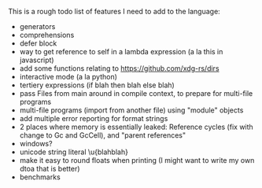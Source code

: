
This is a rough todo list of features I need to add to the language:

* generators
* comprehensions
* defer block
* way to get reference to self in a lambda expression (a la this in javascript)
* add some functions relating to https://github.com/xdg-rs/dirs
* interactive mode (a la python)
* tertiery expressions (if blah then blah else blah)
* pass Files from main around in compile context, to prepare for multi-file programs
* multi-file programs (import from another file) using "module" objects
* add multiple error reporting for format strings
* 2 places where memory is essentially leaked: Reference cycles (fix with change to Gc and GcCell), and "parent references"
* windows?
* unicode string literal \u{blahblah}
* make it easy to round floats when printing (I might want to write my own dtoa that is better)
* benchmarks
